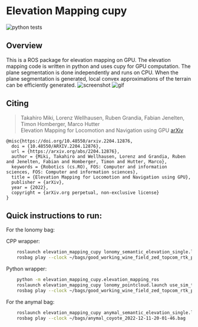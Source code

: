 # Elevation Mapping cupy

![python tests](https://github.com/leggedrobotics/elevation_mapping_semantic_cupy/actions/workflows/python-tests.yml/badge.svg)
## Overview

This is a ROS package for elevation mapping on GPU. The elevation mapping code is written in python and uses cupy for GPU computation. The
plane segmentation is done independently and runs on CPU. When the plane segmentation is generated, local convex approximations of the
terrain can be efficiently generated.
![screenshot](doc/main_repo.png)
![gif](doc/convex_approximation.gif)

## Citing

> Takahiro Miki, Lorenz Wellhausen, Ruben Grandia, Fabian Jenelten, Timon Homberger, Marco Hutter  
> Elevation Mapping for Locomotion and Navigation using GPU  [arXiv](https://arxiv.org/abs/2204.12876)

```
@misc{https://doi.org/10.48550/arxiv.2204.12876,
  doi = {10.48550/ARXIV.2204.12876},
  url = {https://arxiv.org/abs/2204.12876},
  author = {Miki, Takahiro and Wellhausen, Lorenz and Grandia, Ruben and Jenelten, Fabian and Homberger, Timon and Hutter, Marco},
  keywords = {Robotics (cs.RO), FOS: Computer and information sciences, FOS: Computer and information sciences},
  title = {Elevation Mapping for Locomotion and Navigation using GPU},
  publisher = {arXiv},
  year = {2022},
  copyright = {arXiv.org perpetual, non-exclusive license}
}
```


## Quick instructions to run:

For the lonomy bag:

CPP wrapper:
```zsh
    roslaunch elevation_mapping_cupy lonomy_semantic_elevation_single.launch use_sim_true:=true
    rosbag play --clock ~/bags/good_working_wine_field_zed_topcom_rtk_person_9_2022-07-15-14-37-05.bag 
```

Python wrapper:
````zsh
    python -m elevation_mapping_cupy.elevation_mapping_ros
    roslaunch elevation_mapping_cupy lonomy_pointcloud.launch use_sim_time:=true
    rosbag play --clock ~/bags/good_working_wine_field_zed_topcom_rtk_person_9_2022-07-15-14-37-05.bag
````



For the anymal bag:


```zsh
    roslaunch elevation_mapping_cupy anymal_semantic_elevation_single.launch use_sim_time:=true
    rosbag play --clock ~/bags/anymal_coyote_2022-12-11-20-01-46.bag
```


